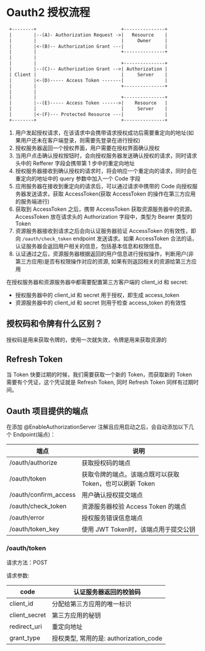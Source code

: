 # Oauth2 授权流程

```txt
 +--------+                               +---------------+
 |        |--(A)- Authorization Request ->|   Resource    |
 |        |                               |     Owner     |
 |        |<-(B)-- Authorization Grant ---|               |
 |        |                               +---------------+
 |        |
 |        |                               +---------------+
 |        |--(C)-- Authorization Grant -->| Authorization |
 | Client |                               |     Server    |
 |        |<-(D)----- Access Token -------|               |
 |        |                               +---------------+
 |        |
 |        |                               +---------------+
 |        |--(E)----- Access Token ------>|    Resource   |
 |        |                               |     Server    |
 |        |<-(F)--- Protected Resource ---|               |
 +--------+                               +---------------+
```

1. 用户发起授权请求，在该请求中会携带请求授权成功后需要重定向的地址(如果用户还未在客户端登录，则需要先登录在进行授权)
2. 授权服务器返回一个授权界面，用户需要在授权界面确认授权
3. 当用户点击确认授权按钮时，会向授权服务器发送确认授权的请求，同时请求头中的 Refferer 字段会携带第 1 步中的重定向地址
4. 授权服务器接收到确认授权的请求时，将会响应一个重定向的请求，同时会在重定向的地址中的 query 参数中加入一个 Code 字段
5. 应用服务器在接收到重定向的请求后，可以通过请求中携带的 Code 向授权服务器发送请求，获取 AccessToken(获取 AccessToken 的操作在第三方应用的服务端进行)
5. 获取到 AccessToken 之后，携带 AccessToken 获取资源服务器中的资源。AccessToken 放在请求头的 Authorization 字段中，类型为 Bearer 类型的 Token
5. 资源服务器接收到请求之后会向认证服务器验证 AccessToken 的有效性，即向 `/oauth/check_token` endpoint 发送请求。如果 AccessToken 合法的话，认证服务器会返回用户相关的信息，包括基本信息和权限信息。
5. 认证通过之后，资源服务器根据返回的用户信息进行授权操作，判断用户(非第三方应用)是否有权限操作对应的资源, 如果有则返回相关的资源给第三方应用

在授权服务器和资源服务器中都需要配置第三方客户端的 client_id 和 secret:

- 授权服务器中的 client_id 和 secret 用于授权，即生成 access_token
- 资源服务器中的 client_id 和 secret 则用于检查 access_token 的有效性

## 授权码和令牌有什么区别？

授权码是用来获取令牌的，使用一次就失效，令牌是用来获取资源的

## Refresh Token

当 Token 快要过期的时候，我们需要获取一个新的 Token，而获取新的 Token 需要有个凭证，这个凭证就是 Refresh Token, 同时 Refresh Token 同样有过期时间。

## Oauth 项目提供的端点

在添加 @EnableAuthorizationServer 注解且应用启动之后，会自动添加以下几个 Endpoint(端点)：

| 端点                  | 说明                                                     |
| --------------------- | -------------------------------------------------------- |
| /oauth/authorize      | 获取授权码的端点                                         |
| /oauth/token          | 获取令牌的端点。该端点既可以获取 Token，也可以刷新 Token |
| /oauth/confirm_access | 用户确认授权提交端点                                     |
| /oauth/check_token    | 资源服务器校验 Access Token 的端点                       |
| /oauth/error          | 授权服务错误信息端点                                     |
| /oauth/token_key      | 使用 JWT Token时，该端点用于提交公钥                     |

### /oauth/token

请求方法：POST

请求参数:

| code          | 认证服务器返回的校验码                 |
| ------------- | -------------------------------------- |
| client_id     | 分配给第三方应用的唯一标识             |
| client_secret | 第三方应用的秘钥                       |
| redirect_uri  | 重定向地址                             |
| grant_type    | 授权类型, 常用的是: authorization_code |

